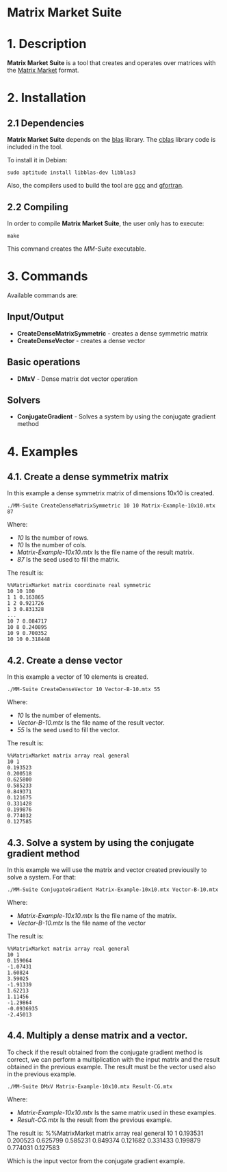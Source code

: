 # Matrix Market Suite

# 1. Description
**Matrix Market Suite** is a tool that creates and operates over matrices with the [Matrix Market][1] format.

# 2. Installation
## 2.1 Dependencies
**Matrix Market Suite** depends on the [blas][2] library. The [cblas][3] library code is included in the tool.

To install it in Debian:

	sudo aptitude install libblas-dev libblas3

Also, the compilers used to build the tool are [gcc][4] and [gfortran][5].

## 2.2 Compiling
In order to compile **Matrix Market Suite**, the user only has to execute:

	make
	
This command creates the *MM-Suite* executable.

# 3. Commands

Available commands are:

## Input/Output
* **CreateDenseMatrixSymmetric** - creates a dense symmetric matrix
* **CreateDenseVector** - creates a dense vector

## Basic operations
* **DMxV** - Dense matrix dot vector operation

## Solvers
* **ConjugateGradient** - Solves a system by using the conjugate gradient method


# 4. Examples
## 4.1. Create a dense symmetrix matrix
In this example a dense symmetrix matrix of dimensions 10x10 is created.

	./MM-Suite CreateDenseMatrixSymmetric 10 10 Matrix-Example-10x10.mtx 87
	
Where:
* *10* Is the number of rows.
* *10* Is the number of cols.
* *Matrix-Example-10x10.mtx* Is the file name of the result matrix.
* *87* Is the seed used to fill the matrix.

The result is:

	%%MatrixMarket matrix coordinate real symmetric
	10 10 100
	1 1 0.163865
	1 2 0.921726
	1 3 0.831328
	...
	10 7 0.084717
	10 8 0.240895
	10 9 0.700352
	10 10 0.318448

## 4.2. Create a dense vector
In this example a vector of 10 elements is created.

	./MM-Suite CreateDenseVector 10 Vector-B-10.mtx 55
	
Where:
* *10* Is the number of elements.
* *Vector-B-10.mtx* Is the file name of the result vector.
* *55* Is the seed used to fill the vector.

The result is:

	%%MatrixMarket matrix array real general
	10 1
	0.193523
	0.200518
	0.625800
	0.585233
	0.849371
	0.121675
	0.331428
	0.199876
	0.774032
	0.127585


## 4.3. Solve a system by using the conjugate gradient method
In this example we will use the matrix and vector created previouslly to solve a system. For that:

	./MM-Suite ConjugateGradient Matrix-Example-10x10.mtx Vector-B-10.mtx
	
Where:
* *Matrix-Example-10x10.mtx* Is the file name of the matrix.
* *Vector-B-10.mtx* Is the file name of the vector

The result is:

	%%MatrixMarket matrix array real general
	10 1
	0.159064
	-1.07431
	1.60824
	3.59025
	-1.91339
	1.62213
	1.11456
	-1.29864
	-0.0936935
	-2.45013
	
## 4.4. Multiply a dense matrix and a vector.
To check if the result obtained from the conjugate gradient method is correct, we can perform a multiplication with the input matrix and the result obtained in the previous example. The result must be the vector used also in the previous example.

	./MM-Suite DMxV Matrix-Example-10x10.mtx Result-CG.mtx
	
Where:
* *Matrix-Example-10x10.mtx* Is the same matrix used in these examples.
* *Result-CG.mtx* Is the result from the previous example.

The result is:
	%%MatrixMarket matrix array real general
	10 1
	0.193531
	0.200523
	0.625799
	0.585231
	0.849374
	0.121682
	0.331433
	0.199879
	0.774031
	0.127583
	
Which is the input vector from the conjugate gradient example.

[1]: http://math.nist.gov/MatrixMarket/
[2]: http://www.netlib.org/blas/
[3]: http://www.netlib.org/blas/#_cblas
[4]: https://gcc.gnu.org/
[5]: https://gcc.gnu.org/fortran/
